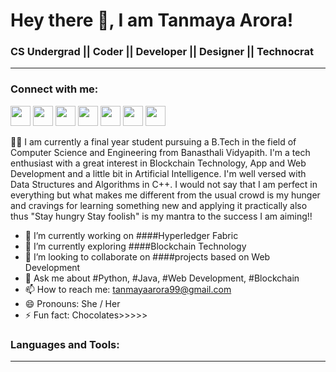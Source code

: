 # Hey there 👋, I am Tanmaya Arora!

### CS Undergrad || Coder || Developer || Designer || Technocrat
-------------------------------------------------------------------
### Connect with me:
<img height="32" width="32" src="https://cdn.jsdelivr.net/npm/simple-icons@v6/icons/linkedin.svg" /> <img height="32" width="32" src="https://unpkg.com/simple-icons@v6/icons/twitter.svg" /> <img height="32" width="32" src="https://cdn.jsdelivr.net/npm/simple-icons@v6/icons/instagram.svg" /> <img height="32" width="32" src="https://unpkg.com/simple-icons@v6/icons/medium.svg" /> <img height="32" width="32" src="https://cdn.jsdelivr.net/npm/simple-icons@v6/icons/leetcode.svg" /> <img height="32" width="32" src="https://unpkg.com/simple-icons@v6/icons/geeksforgeeks.svg" /> <img height="32" width="32" src="https://cdn.jsdelivr.net/npm/simple-icons@v6/icons/codechef.svg" /> 


📝📝 I am currently a final year student pursuing a B.Tech in the field of Computer Science and Engineering from Banasthali Vidyapith. I'm a tech enthusiast with a great interest in Blockchain Technology, App and Web Development and a little bit in Artificial Intelligence. I'm well versed with Data Structures and Algorithms in C++. 
I would not say that I am perfect in everything but what makes me different from the usual crowd is my hunger and cravings for learning something new and applying it practically also thus "Stay hungry Stay foolish" is my mantra to the success I am aiming!!



- 🔭 I’m currently working on ####Hyperledger Fabric 
- 🌱 I’m currently exploring ####Blockchain Technology 
- 👯 I’m looking to collaborate on ####projects based on Web Development
- 💬 Ask me about #Python, #Java, #Web Development, #Blockchain
- 📫 How to reach me: tanmayaarora99@gmail.com
- 😄 Pronouns: She / Her
- ⚡ Fun fact: Chocolates>>>>>

### Languages and Tools:
-------------------------------------------------------------

